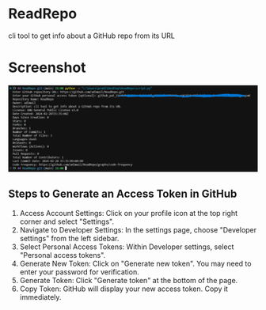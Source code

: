 # ReadRepo

cli tool to get info about a GitHub repo from its URL

# Screenshot

![Screenshot](assets/ss/screenshot.png)

## Steps to Generate an Access Token in GitHub

1. Access Account Settings: Click on your profile icon at the top right corner and select "Settings".
1. Navigate to Developer Settings: In the settings page, choose "Developer settings" from the left sidebar.
1. Select Personal Access Tokens: Within Developer settings, select "Personal access tokens".
1. Generate New Token: Click on "Generate new token". You may need to enter your password for verification.
1. Generate Token: Click "Generate token" at the bottom of the page.
1. Copy Token: GitHub will display your new access token. Copy it immediately.
